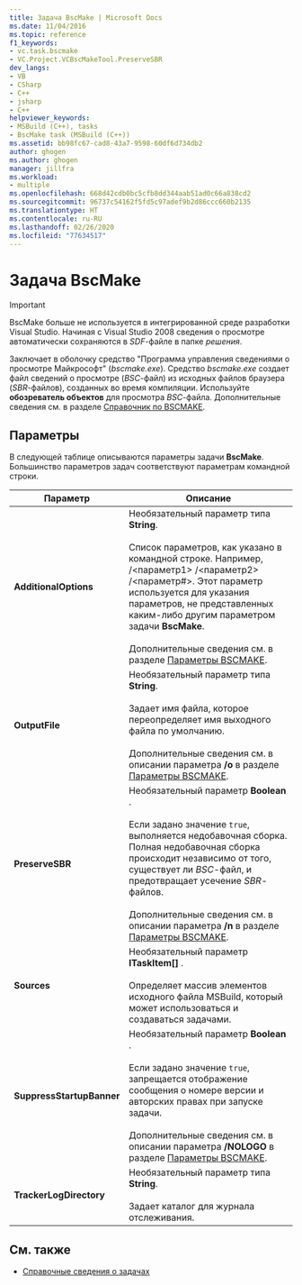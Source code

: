 ```yaml
---
title: Задача BscMake | Microsoft Docs
ms.date: 11/04/2016
ms.topic: reference
f1_keywords:
- vc.task.bscmake
- VC.Project.VCBscMakeTool.PreserveSBR
dev_langs:
- VB
- CSharp
- C++
- jsharp
- C++
helpviewer_keywords:
- MSBuild (C++), tasks
- BscMake task (MSBuild (C++))
ms.assetid: bb98fc67-cad8-43a7-9598-60df6d734db2
author: ghogen
ms.author: ghogen
manager: jillfra
ms.workload:
- multiple
ms.openlocfilehash: 668d42cdb0bc5cfb8dd344aab51ad0c66a838cd2
ms.sourcegitcommit: 96737c54162f5fd5c97adef9b2d86ccc660b2135
ms.translationtype: HT
ms.contentlocale: ru-RU
ms.lasthandoff: 02/26/2020
ms.locfileid: "77634517"
---
```

# <a name="bscmake-task"></a>Задача BscMake

> [!IMPORTANT]
> BscMake больше не используется в интегрированной среде разработки Visual Studio. Начиная с Visual Studio 2008 сведения о просмотре автоматически сохраняются в *SDF*-файле в папке *решения*.

 Заключает в оболочку средство "Программа управления сведениями о просмотре Майкрософт" (*bscmake.exe*).  Средство *bscmake.exe* создает файл сведений о просмотре (*BSC*-файл) из исходных файлов браузера (*SBR*-файлов), созданных во время компиляции. Используйте **обозреватель объектов** для просмотра *BSC*-файла. Дополнительные сведения см. в разделе [Справочник по BSCMAKE](/cpp/build/reference/bscmake-reference).

## <a name="parameters"></a>Параметры

 В следующей таблице описываются параметры задачи **BscMake**. Большинство параметров задач соответствуют параметрам командной строки.

|Параметр|Описание|
|---------------|-----------------|
|**AdditionalOptions**|Необязательный параметр типа **String**.<br /><br /> Список параметров, как указано в командной строке. Например, /\<параметр1> /\<параметр2> /\<параметр#>. Этот параметр используется для указания параметров, не представленных каким-либо другим параметром задачи **BscMake**.<br /><br /> Дополнительные сведения см. в разделе [Параметры BSCMAKE](/cpp/build/reference/bscmake-options).|
|**OutputFile**|Необязательный параметр типа **String**.<br /><br /> Задает имя файла, которое переопределяет имя выходного файла по умолчанию.<br /><br /> Дополнительные сведения см. в описании параметра **/o** в разделе [Параметры BSCMAKE](/cpp/build/reference/bscmake-options).|
|**PreserveSBR**|Необязательный параметр **Boolean** .<br /><br /> Если задано значение `true`, выполняется недобавочная сборка. Полная недобавочная сборка происходит независимо от того, существует ли *BSC*-файл, и предотвращает усечение *SBR*-файлов.<br /><br /> Дополнительные сведения см. в описании параметра **/n** в разделе [Параметры BSCMAKE](/cpp/build/reference/bscmake-options).|
|**Sources**|Необязательный параметр **ITaskItem[]** .<br /><br /> Определяет массив элементов исходного файла MSBuild, который может использоваться и создаваться задачами.|
|**SuppressStartupBanner**|Необязательный параметр **Boolean** .<br /><br /> Если задано значение `true`, запрещается отображение сообщения о номере версии и авторских правах при запуске задачи.<br /><br /> Дополнительные сведения см. в описании параметра **/NOLOGO** в разделе [Параметры BSCMAKE](/cpp/build/reference/bscmake-options).|
|**TrackerLogDirectory**|Необязательный параметр типа **String**.<br /><br /> Задает каталог для журнала отслеживания.|

## <a name="see-also"></a>См. также

- [Справочные сведения о задачах](../msbuild/msbuild-task-reference.md)
